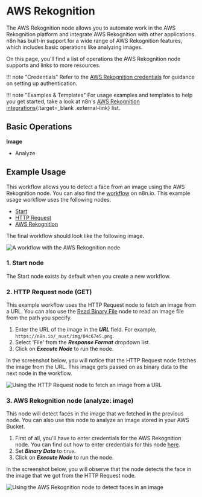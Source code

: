 # AWS Rekognition

The AWS Rekognition node allows you to automate work in the AWS Rekognition platform and integrate AWS Rekognition with other applications. n8n has built-in support for a wide range of AWS Rekognition features, which includes basic operations like analyzing images.

On this page, you'll find a list of operations the AWS Rekognition node supports and links to more resources.

!!! note "Credentials"
  Refer to the [AWS Rekognition credentials](https://docs.n8n.io/integrations/builtin/credentials/aws/) for guidance on setting up authentication. 

!!! note "Examples & Templates"
  For usage examples and templates to help you get started, take a look at n8n's [AWS Rekognition integrations](https://n8n.io/integrations/aws-rekognition/){:target=_blank .external-link} list.


## Basic Operations

**Image**

- Analyze


## Example Usage

This workflow allows you to detect a face from an image using the AWS Rekognition node. You can also find the [workflow](https://n8n.io/workflows/694) on n8n.io. This example usage workflow uses the following nodes.
- [Start](/integrations/builtin/core-nodes/n8n-nodes-base.start/)
- [HTTP Request](/integrations/builtin/core-nodes/n8n-nodes-base.httprequest/)
- [AWS Rekognition]()

The final workflow should look like the following image.

![A workflow with the AWS Rekognition node](/_images/integrations/builtin/app-nodes/awsrekognition/workflow.png)

### 1. Start node

The Start node exists by default when you create a new workflow.


### 2. HTTP Request node (GET)

This example workflow uses the HTTP Request node to fetch an image from a URL. You can also use the [Read Binary File](/integrations/builtin/core-nodes/n8n-nodes-base.readbinaryfile/) node to read an image file from the path you specify.

1. Enter the URL of the image in the ***URL*** field. For example, `https://n8n.io/_nuxt/img/04c67e5.png`.
2. Select 'File' from the ***Response Format*** dropdown list.
3. Click on ***Execute Node*** to run the node.

In the screenshot below, you will notice that the HTTP Request node fetches the image from the URL. This image gets passed on as binary data to the next node in the workflow.

![Using the HTTP Request node to fetch an image from a URL](/_images/integrations/builtin/app-nodes/awsrekognition/httprequest_node.png)


### 3. AWS Rekognition node (analyze: image)

This node will detect faces in the image that we fetched in the previous node. You can also use this node to analyze an image stored in your AWS Bucket.

1. First of all, you'll have to enter credentials for the AWS Rekognition node. You can find out how to enter credentials for this node [here](/integrations/builtin/credentials/aws/).
2. Set ***Binary Data*** to `true`.
3. Click on ***Execute Node*** to run the node.

In the screenshot below, you will observe that the node detects the face in the image that we got from the HTTP Request node.

![Using the AWS Rekognition node to detect faces in an image](/_images/integrations/builtin/app-nodes/awsrekognition/awsrekognition_node.png)
